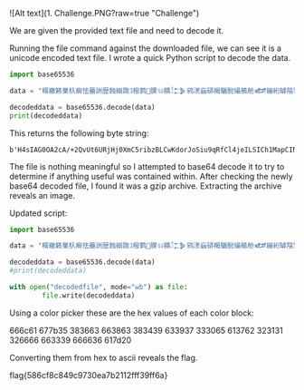 ![Alt text](1. Challenge.PNG?raw=true "Challenge")

We are given the provided text file and need to decode it.

Running the file command against the downloaded file, we can see it is a unicode encoded text file.  I wrote a quick Python script to decode the data.

```python
import base65536

data = "楈繳籁萰杁癣怯蘲詶歴蝕絪敪ꕘ橃鹲𠁢腂𔕃饋𓁯𒁊鹓湵蝱硦楬驪腉繓鵃舱𒅡繃絎罅陰罌繖𔕱蝔浃虄眵虂𒄰𓉋詘襰ꅥ破ꌴ顂𔑫硳蕈訶𒀹饡鵄腦蔷樸𠁺襐浸椱欱蹌ꍣ鱙癅腏葧𔕇鱋鱸𓁮聊聍ꄸꈴ陉𔕁框ꅔ𔕩𔕃驂虪祑𓅁聨朸聣摸眲葮𖠳鵺穭𒁭豍摮饱恕𓉮詔葉鰸葭楷洳面𔕃𔑒踳𔐸杅𐙥湳橹驳陪楴氹橬𓄱蝔晏稸ꄸ防癓ꉁ𖡩鵱聲ꍆ稸鬶魚𓉯艭𔕬輷茳筋𔑭湰𓄲怸艈恧襺陷项譶ꍑ衮汮蹆杗筌蹙怰晘缸睰脹蹃鹬ꕓ脶湏赑魶繡罢𒉁荶腳ꌳ蕔𔐶橊欹𖥇繋赡𐙂饎罒鵡𒉮腙ꍮ楑恤魌虢昹𒅶效楙衎𔕙ꉨ𓈸𔑭樯筶筚絮𓁗浈豱ꉕ魔魧蕕聘筣鹖樫ꍖ汸湖萰腪轪𓉱艱絍笹艨魚詇腁𒁮陴顮虂癁"

decodeddata = base65536.decode(data)
print(decodeddata)
```

This returns the following byte string:

```
b'H4sIAG0OA2cA/+2QvUt6URjHj0XmC5ribzBLCwKdorJoSiu9qRfCl4jeILSICh1MapCINHEJpaLJVIqwTRC8DQ5BBQ0pKtXUpTej4C4lBckvsCHP6U9oadDhfL7P85zzPTx81416LYclYgEAOLgOGwKgxgnrJKMK8j4kIaAwF3TjiwCwBejQQDAshK82cKx/2BnO3xzhmEmoMWn/qdU+ntTUIO8gmOw438bbCwRv3Y8vE2ens9y5sejat497l51sTRO18E8j2aSAAkixqhrKFl8E6fZfotmMlw7Z3NKFmvp92s8+HMg+zTwaycvVQlnSn7FYW2LFYY0+X18JpB9LCYliSm6LO9QXvfaIbJAqvNsL3lTP6vJ596GyKIaXBnNdRJahnqYLnlQ4d+LfbQ91vpH0Y4NSYwhk8tmv/5vFZFnHWrH8qWUkTfgfUPXKcFVi+5Vlx7V90OjLjZqtqMMH9FhMZfGUALnotancBQAA'
```

The file is nothing meaningful so I attempted to base64 decode it to try to determine if anything useful was contained within.  After checking the newly base64 decoded file, I found it was a gzip archive.  Extracting the archive reveals an image.

Updated script:

```python
import base65536

data = "楈繳籁萰杁癣怯蘲詶歴蝕絪敪ꕘ橃鹲𠁢腂𔕃饋𓁯𒁊鹓湵蝱硦楬驪腉繓鵃舱𒅡繃絎罅陰罌繖𔕱蝔浃虄眵虂𒄰𓉋詘襰ꅥ破ꌴ顂𔑫硳蕈訶𒀹饡鵄腦蔷樸𠁺襐浸椱欱蹌ꍣ鱙癅腏葧𔕇鱋鱸𓁮聊聍ꄸꈴ陉𔕁框ꅔ𔕩𔕃驂虪祑𓅁聨朸聣摸眲葮𖠳鵺穭𒁭豍摮饱恕𓉮詔葉鰸葭楷洳面𔕃𔑒踳𔐸杅𐙥湳橹驳陪楴氹橬𓄱蝔晏稸ꄸ防癓ꉁ𖡩鵱聲ꍆ稸鬶魚𓉯艭𔕬輷茳筋𔑭湰𓄲怸艈恧襺陷项譶ꍑ衮汮蹆杗筌蹙怰晘缸睰脹蹃鹬ꕓ脶湏赑魶繡罢𒉁荶腳ꌳ蕔𔐶橊欹𖥇繋赡𐙂饎罒鵡𒉮腙ꍮ楑恤魌虢昹𒅶效楙衎𔕙ꉨ𓈸𔑭樯筶筚絮𓁗浈豱ꉕ魔魧蕕聘筣鹖樫ꍖ汸湖萰腪轪𓉱艱絍笹艨魚詇腁𒁮陴顮虂癁"

decodeddata = base65536.decode(data)
#print(decodeddata)

with open("decodedfile", mode="wb") as file:
        file.write(decodeddata)
```


Using a color picker these are the hex values of each color block:

666c61
677b35
383663
663863
383439
633937
333065
613762
323131
326666
663339
666636
617d20

Converting them from hex to ascii reveals the flag.

flag{586cf8c849c9730ea7b2112fff39ff6a}